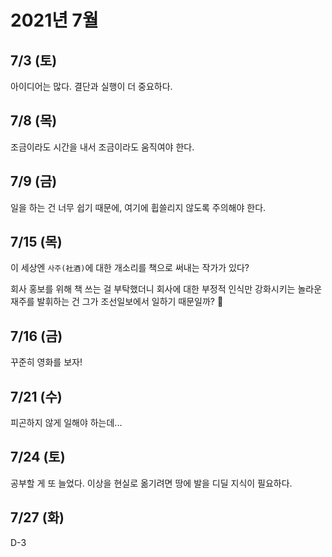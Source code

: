 # 2021년 7월

## 7/3 (토)

아이디어는 많다. 결단과 실행이 더 중요하다.
 
## 7/8 (목)

조금이라도 시간을 내서 조금이라도 움직여야 한다.

## 7/9 (금)

일을 하는 건 너무 쉽기 때문에, 여기에 휩쓸리지 않도록 주의해야 한다.

## 7/15 (목)

이 세상엔 `사주(社酒)`에 대한 개소리를 책으로 써내는 작가가 있다?

회사 홍보를 위해 책 쓰는 걸 부탁했더니
회사에 대한 부정적 인식만 강화시키는 놀라운 재주를 발휘하는 건
그가 조선일보에서 일하기 때문일까? 🤔

## 7/16 (금)

꾸준히 영화를 보자!

## 7/21 (수)

피곤하지 않게 일해야 하는데...

## 7/24 (토)

공부할 게 또 늘었다. 이상을 현실로 옮기려면 땅에 발을 디딜 지식이 필요하다.

## 7/27 (화)

D-3

